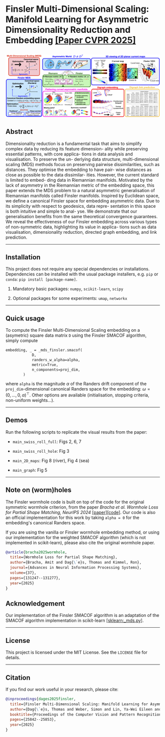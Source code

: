 # Finsler Multi-Dimensional Scaling: Manifold Learning for Asymmetric Dimensionality Reduction and Embedding [\[Paper CVPR 2025\]](https://arxiv.org/abs/2503.18010)
![teaser_image](assets/Finsler_MDS_Github_Teaser_CVPR_2025.png)
---

## Abstract

Dimensionality reduction is a fundamental task that aims to simplify complex data by reducing its feature dimension- ality while preserving essential patterns, with core applica- tions in data analysis and visualisation. To preserve the un- derlying data structure, multi-dimensional scaling (MDS) methods focus on preserving pairwise dissimilarities, such as distances. They optimise the embedding to have pair- wise distances as close as possible to the data dissimilar- ities. However, the current standard is limited to embed- ding data in Riemannian manifolds. Motivated by the lack of asymmetry in the Riemannian metric of the embedding space, this paper extends the MDS problem to a natural asymmetric generalisation of Riemannian manifolds called Finsler manifolds. Inspired by Euclidean space, we define a canonical Finsler space for embedding asymmetric data. Due to its simplicity with respect to geodesics, data repre- sentation in this space is both intuitive and simple to anal- yse. We demonstrate that our generalisation benefits from the same theoretical convergence guarantees. We reveal the effectiveness of our Finsler embedding across various types of non-symmetric data, highlighting its value in applica- tions such as data visualisation, dimensionality reduction, directed graph embedding, and link prediction.

---

## Installation

This project does not require any special dependencies or installations. Dependencies can be installed with the usual package installers, e.g. `pip` or `conda`: `pip install [package-name]`.


1. Mandatory basic packages: `numpy`, `scikit-learn`, `scipy`

2. Optional packages for some experiments: `umap`, `networkx`

---

## Quick usage

To compute the Finsler Multi-Dimensional Scaling embedding on a (asymetric) square data matrix `D` using the Finsler SMACOF algorithm, simply compute

```
embedding, _ = _mds_finsler.smacof(
            D, 
            randers_w_alpha=alpha, 
            metric=True,
            n_components=proj_dim,
        )
```

where `alpha` is the magnitude $\alpha$ of the Randers drift component of the `proj_dim`-dimensional canonical Randers space for the embedding: $\omega = (0,\ldots, 0,\alpha)^\top$. Other options are available (initialisation, stopping criteria, non-uniform weights...).

---

## Demos

Run the following scripts to replicate the visual results from the paper:

- `main_swiss_roll_full`: Figs 2, 6, 7

- `main_swiss_roll_hole`: Fig 3

- `main_2D_maps`: Fig 8 (river), Fig 4 (sea)

- `main_graph`: Fig 5

---

## Note on (worm)holes

The Finsler wormhole code is built on top of the code for the original symmetric wormhole criterion, from the paper *Bracha et al. Wormhole Loss for Partial Shape Matching, NeurIPS 2024* [[paper]](https://proceedings.neurips.cc/paper_files/paper/2024/hash/ed24eafde44aef581b9f605319583b6d-Abstract-Conference.html)[[code]](https://github.com/ABracha/Wormhole/tree/main). Our code is also an official implementation for this work by taking `alpha = 0` for the embedding's canonical Randers space.

If you are using the vanilla or Finsler wormhole embedding method, or using our implementation for the weighted SMACOF algorithm (which is not implemented in scikit-learn), please also cite the original wormhole paper.

```bibtex
@article{bracha2025wormhole,
  title={Wormhole Loss for Partial Shape Matching},
  author={Bracha, Amit and Dag{\`e}s, Thomas and Kimmel, Ron},
  journal={Advances in Neural Information Processing Systems},
  volume={37},
  pages={131247--131277},
  year={2025}
}
```



## Acknowledgement

Our implementation of the Finsler SMACOF algorithm is an adaptation of the SMACOF algorithm implementation in scikit-learn [[sklearn:_mds.py]](https://github.com/scikit-learn/scikit-learn/blob/da08f3d99/sklearn/manifold/_mds.py#L193).


---
## License

This project is licensed under the MIT License. See the `LICENSE` file for details.

---

## Citation

If you find our work useful in your research, please cite:

```bibtex
@inproceedings{dages2025finsler,
  title={Finsler Multi-Dimensional Scaling: Manifold Learning for Asymmetric Dimensionality Reduction and Embedding},
  author={Dag{\`e}s, Thomas and Weber, Simon and Lin, Ya-Wei Eileen and Talmon, Ronen and Cremers, Daniel and Lindenbaum, Michael and Bruckstein, Alfred M and Kimmel, Ron},
  booktitle={Proceedings of the Computer Vision and Pattern Recognition Conference},
  pages={25842--25853},
  year={2025}
}
```